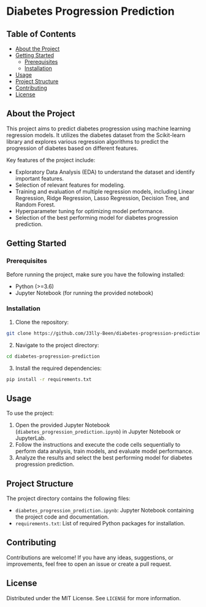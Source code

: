 # Diabetes Progression Prediction

## Table of Contents

- [About the Project](#about-the-project)
- [Getting Started](#getting-started)
  - [Prerequisites](#prerequisites)
  - [Installation](#installation)
- [Usage](#usage)
- [Project Structure](#project-structure)
- [Contributing](#contributing)
- [License](#license)

## About the Project

This project aims to predict diabetes progression using machine learning regression models. It utilizes the diabetes dataset from the Scikit-learn library and explores various regression algorithms to predict the progression of diabetes based on different features.

Key features of the project include:

- Exploratory Data Analysis (EDA) to understand the dataset and identify important features.
- Selection of relevant features for modeling.
- Training and evaluation of multiple regression models, including Linear Regression, Ridge Regression, Lasso Regression, Decision Tree, and Random Forest.
- Hyperparameter tuning for optimizing model performance.
- Selection of the best performing model for diabetes progression prediction.

## Getting Started

### Prerequisites

Before running the project, make sure you have the following installed:

- Python (>=3.6)
- Jupyter Notebook (for running the provided notebook)

### Installation

1. Clone the repository:

```sh
git clone https://github.com/J3lly-Been/diabetes-progression-prediction.git
```

2. Navigate to the project directory:

```sh
cd diabetes-progression-prediction
```

3. Install the required dependencies:

```sh
pip install -r requirements.txt
```

## Usage

To use the project:

1. Open the provided Jupyter Notebook (`diabetes_progression_prediction.ipynb`) in Jupyter Notebook or JupyterLab.
2. Follow the instructions and execute the code cells sequentially to perform data analysis, train models, and evaluate model performance.
3. Analyze the results and select the best performing model for diabetes progression prediction.

## Project Structure

The project directory contains the following files:

- `diabetes_progression_prediction.ipynb`: Jupyter Notebook containing the project code and documentation.
- `requirements.txt`: List of required Python packages for installation.

## Contributing

Contributions are welcome! If you have any ideas, suggestions, or improvements, feel free to open an issue or create a pull request.

## License

Distributed under the MIT License. See `LICENSE` for more information.
